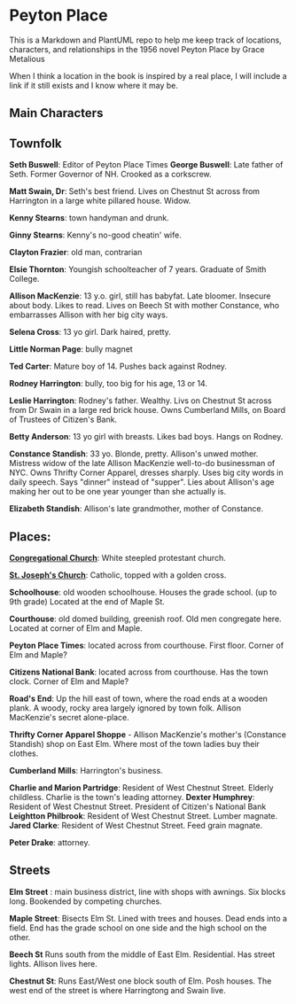 # Peyton Place

This is a Markdown and PlantUML repo to help me keep track of locations, characters, and relationships
in the 1956 novel Peyton Place by Grace Metalious

When I think a location in the book is inspired by a real place, I will include a link if it still exists
and I know where it may be.


## Main Characters



## Townfolk

**Seth Buswell**: Editor of Peyton Place Times
**George Buswell**: Late father of Seth. Former Governor of NH. Crooked as a corkscrew.


**Matt Swain, Dr**: Seth's best friend. Lives on Chestnut St across from Harrington in a large white pillared house. Widow.

**Kenny Stearns**: town handyman and drunk.

**Ginny Stearns**: Kenny's no-good cheatin' wife.

**Clayton Frazier**: old man, contrarian

**Elsie Thornton**: Youngish schoolteacher of 7 years. Graduate of Smith College.

**Allison MacKenzie**: 13 y.o. girl, still has babyfat. Late bloomer. Insecure about body. Likes to read. Lives on Beech St
with mother Constance, who embarrasses Allison with her big city ways.


**Selena Cross**: 13 yo girl. Dark haired, pretty.

**Little Norman Page**: bully magnet

**Ted Carter**: Mature boy of 14. Pushes back against Rodney.

**Rodney Harrington**: bully, too big for his age, 13 or 14.

**Leslie Harrington**: Rodney's father. Wealthy. Livs on Chestnut St across from Dr Swain in a large red brick house.
Owns Cumberland Mills, on Board of Trustees of Citizen's Bank.

**Betty Anderson**: 13 yo girl with breasts. Likes bad boys. Hangs on Rodney.


**Constance Standish**: 33 yo. Blonde, pretty. Allison's unwed mother. Mistress widow of the late Allison MacKenzie well-to-do businessman of NYC.
Owns Thrifty Corner Apparel, dresses sharply. Uses big city words in daily speech. Says "dinner" instead of "supper".
Lies about Allison's age making her out to be one year younger than she actually is.


**Elizabeth Standish**: Allison's late grandmother, mother of Constance. 

## Places:

[**Congregational Church**](https://maps.app.goo.gl/Vod1g2HWYf1yBtrb8): White steepled protestant church.

[**St. Joseph's Church**](https://maps.app.goo.gl/xPiAnfgjac5kMdfK8): Catholic, topped with a golden cross.


**Schoolhouse**: old wooden schoolhouse. Houses the grade school. (up to 9th grade) Located at the end of Maple St.

**Courthouse**: old domed building, greenish roof. Old men congregate here. Located at corner of Elm and Maple.

**Peyton Place Times**: located across from courthouse.  First floor. Corner of Elm and Maple?

**Citizens National Bank**: located across from courthouse. Has the town clock. Corner of Elm and Maple?

**Road's End**: Up the hill east of town, where the road ends at a wooden plank. A woody, rocky area largely ignored by
town folk. Allison MacKenzie's secret alone-place.

**Thrifty Corner Apparel Shoppe** - Allison MacKenzie's mother's (Constance Standish) shop on East Elm. Where most
of the town ladies buy their clothes. 

**Cumberland Mills**: Harrington's business.

**Charlie and Marion Partridge**: Resident of West Chestnut Street. Elderly childless. Charlie is the town's leading attorney. 
**Dexter Humphrey**: Resident of West Chestnut Street. President of Citizen's National Bank
**Leightton Philbrook**: Resident of West Chestnut Street. Lumber magnate.
**Jared Clarke**: Resident of West Chestnut Street. Feed grain magnate.

**Peter Drake**: attorney.




## Streets
**Elm Street** : main business district, line with shops with awnings. Six blocks long. Bookended by competing churches.

**Maple Street**: Bisects Elm St. Lined with trees and houses. Dead ends into a field. End has the grade school
on one side and the high school on the other.

**Beech St** Runs south from the middle of East Elm. Residential. Has street lights. Allison lives here.


**Chestnut St**: Runs East/West one block south of Elm. Posh houses. The west end of the street is where Harringtong
and Swain live.


